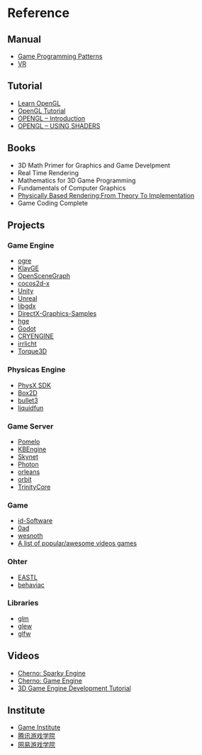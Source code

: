 # Reference

## Manual

* [Game Programming Patterns](https://gameprogrammingpatterns.com/contents.html)
* [VR](https://developers.google.com/vr/)

## Tutorial

* [Learn OpenGL](https://learnopengl.com/)
* [OpenGL Tutorial](http://www.opengl-tutorial.org/)
* [OPENGL – Introduction](http://www.sci.tamucc.edu/~sking/Courses/COSC4328/Notes/OpenGL2.pdf)
* [OPENGL – USING SHADERS](http://www.sci.tamucc.edu/~sking/Courses/COSC4328/Notes/OpenGL3.pdf)

## Books

* 3D Math Primer for Graphics and Game Develpment
* Real Time Rendering
* Mathematics for 3D Game Programming
* Fundamentals of Computer Graphics
* [Physically Based Rendering:From Theory To Implementation](http://www.pbr-book.org/)
* Game Coding Complete

## Projects

### Game Engine

* [ogre](https://github.com/OGRECave/ogre)
* [KlayGE](https://github.com/gongminmin/KlayGE)
* [OpenSceneGraph](https://github.com/openscenegraph/OpenSceneGraph)
* [cocos2d-x](https://github.com/cocos2d/cocos2d-x)
* [Unity](https://github.com/Unity-Technologies/UnityCsReference)
* [Unreal](https://github.com/EpicGames/UnrealEngine)
* [libgdx](https://github.com/libgdx/libgdx)
* [DirectX-Graphics-Samples](https://github.com/Microsoft/DirectX-Graphics-Samples)
* [hge](https://github.com/kvakvs/hge)
* [Godot](https://github.com/godotengine/godot)
* [CRYENGINE](https://github.com/CRYTEK/CRYENGINE)
* [irrlicht](https://github.com/zaki/irrlicht)
* [Torque3D](https://github.com/GarageGames/Torque3D)

### Physicas Engine

* [PhysX SDK](https://developer.nvidia.com/physx-sdk)
* [Box2D](https://github.com/erincatto/Box2D)
* [bullet3](https://github.com/bulletphysics/bullet3)
* [liquidfun](https://github.com/google/liquidfun)

### Game Server

* [Pomelo](https://github.com/NetEase/pomelo)
* [KBEngine](https://github.com/kbengine/kbengine)
* [Skynet](https://github.com/cloudwu/skynet)
* [Photon](https://www.photonengine.com/)
* [orleans](https://github.com/dotnet/Orleans)
* [orbit](https://github.com/orbit/orbit)
* [TrinityCore](https://github.com/TrinityCore/TrinityCore)

### Game

* [id-Software](https://github.com/id-Software)
* [0ad](https://github.com/0ad/0ad)
* [wesnoth](https://github.com/wesnoth/wesnoth)
* [A list of popular/awesome videos games](https://github.com/leereilly/games)

### Ohter

* [EASTL](https://github.com/electronicarts/EASTL)
* [behaviac](https://github.com/Tencent/behaviac)

### Libraries

* [glm](https://github.com/g-truc/glm)
* [glew](https://github.com/nigels-com/glew)
* [glfw](https://github.com/glfw/glfw)

## Videos

* [Cherno: Sparky Engine](https://www.youtube.com/playlist?list=PLlrATfBNZ98fqE45g3jZA_hLGUrD4bo6_)
* [Cherno: Game Engine](https://www.youtube.com/playlist?list=PLlrATfBNZ98dC-V-N3m0Go4deliWHPFwT)
* [3D Game Engine Development Tutorial](https://www.youtube.com/playlist?list=PLEETnX-uPtBXP_B2yupUKlflXBznWIlL5)

## Institute

* [Game Institute](https://www.gameinstitute.com/)
* [腾讯游戏学院](https://gameinstitute.qq.com/)
* [网易游戏学院](http://game.academy.163.com/)

